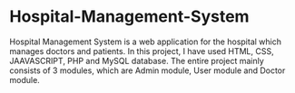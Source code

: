 # Hospital-Management-System
Hospital Management System is a web application for the hospital which manages doctors and patients. In this project, I have used HTML, CSS, JAAVASCRIPT, PHP and MySQL database. The entire project mainly consists of 3 modules, which are  Admin module, User module and Doctor module.
